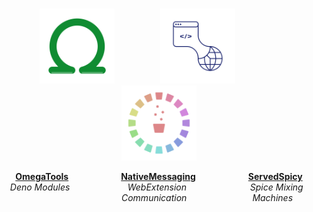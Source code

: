 
<br>

<div align = center>

[<img
    width = 120
    src = 'Assets/OmegaTools.png'
/>][OmegaTools]                          
[<img
    width = 120
    src = 'Assets/NativeMessaging.png'
/>][NativeMessaging]                          
[<img
    width = 120
    src = 'Assets/ServedSpicy.png'
/>][ServedSpicy]

**[OmegaTools]**                        **[NativeMessaging]**                        **[ServedSpicy]**<br>
  *Deno Modules*                           *WebExtension*                               *Spice Mixing*    <br>
                                            *Communication*                              *Machines*

</div>

<br>


<!----------------------------------------------------------------------------->

[NativeMessaging]: https://github.com/NativeMessaging
[ServedSpicy]: https://github.com/ServedSpicy
[OmegaTools]: https://github.com/OmegaTools
